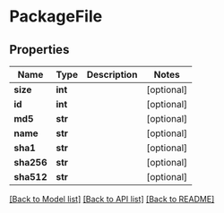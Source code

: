 # PackageFile

## Properties
Name | Type | Description | Notes
------------ | ------------- | ------------- | -------------
**size** | **int** |  | [optional] 
**id** | **int** |  | [optional] 
**md5** | **str** |  | [optional] 
**name** | **str** |  | [optional] 
**sha1** | **str** |  | [optional] 
**sha256** | **str** |  | [optional] 
**sha512** | **str** |  | [optional] 

[[Back to Model list]](../README.md#documentation-for-models) [[Back to API list]](../README.md#documentation-for-api-endpoints) [[Back to README]](../README.md)


